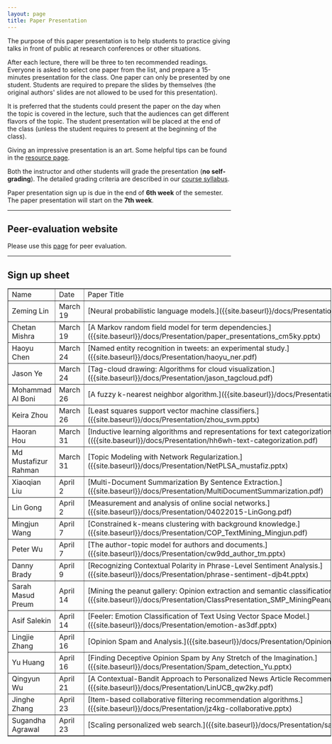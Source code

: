 ```yaml
---
layout: page
title: Paper Presentation
---
```


The purpose of this paper presentation is to help students to practice giving talks in front of public at research conferences or other situations.

After each lecture, there will be three to ten recommended readings. Everyone is asked to select one paper from the list, and prepare a 15-minutes presentation for the class. One paper can only be presented by one student. Students are required to prepare the slides by themselves (the original authors' slides are not allowed to be used for this presentation).

It is preferred that the students could present the paper on the day when the topic is covered in the lecture, such that the audiences can get different flavors of the topic. The student presentation will be placed at the end of the class (unless the student requires to present at the beginning of the class).

Giving an impressive presentation is an art. Some helpful tips can be found in the [resource page]({{site.baseurl}}/resources).

Both the instructor and other students will grade the presentation (**no self-grading**). The detailed grading criteria are described in our [course syllabus]({{site.baseurl}}/docs/syllabus.pdf).

Paper presentation sign up is due in the end of **6th week** of the semester. The paper presentation will start on the **7th week**. 

-----
## Peer-evaluation website

Please use this [page](http://www.cs.virginia.edu/~hw5x/Course/evaluation/login.php) for peer evaluation.

-----
## Sign up sheet
<center>
<table border="1" style="width:730px;">
	<tr>
		<td>Name</td>
		<td>Date</td> 
		<td>Paper Title</td>
	</tr>
	<tr>
		<td>Zeming Lin</td>
		<td>March 19</td> 
		<td>[Neural probabilistic language models.]({{site.baseurl}}/docs/Presentation/neuralLM.pdf)</td>
	</tr>
	<tr>
		<td>Chetan Mishra</td>
		<td>March 19</td> 
		<td>[A Markov random field model for term dependencies.]({{site.baseurl}}/docs/Presentation/paper_presentations_cm5ky.pptx)</td>
	</tr>
	<tr>
		<td>Haoyu Chen</td>
		<td>March 24</td> 
		<td>[Named entity recognition in tweets: an experimental study.]({{site.baseurl}}/docs/Presentation/haoyu_ner.pdf)</td>
	</tr>
	<tr>
		<td>Jason Ye</td>
		<td>March 24</td> 
		<td>[Tag-cloud drawing: Algorithms for cloud visualization.]({{site.baseurl}}/docs/Presentation/jason_tagcloud.pdf)</td>
	</tr>
	<tr>
		<td>Mohammad Al Boni</td>
		<td>March 26</td> 
		<td>[A fuzzy k-nearest neighbor algorithm.]({{site.baseurl}}/docs/Presentation/ma2sm_knn.pptx)</td>
	</tr>
	<tr>
		<td>Keira Zhou</td>
		<td>March 26</td> 
		<td>[Least squares support vector machine classifiers.]({{site.baseurl}}/docs/Presentation/zhou_svm.pptx)</td>
	</tr>
	<tr>
		<td>Haoran Hou</td>
		<td>March 31</td> 
		<td>[Inductive learning algorithms and representations for text categorization.](({{site.baseurl}}/docs/Presentation/hh6wh-text-categorization.pdf)</td>
	</tr>
	<tr>
		<td>Md Mustafizur Rahman</td>
		<td>March 31</td> 
		<td>[Topic Modeling with Network Regularization.]({{site.baseurl}}/docs/Presentation/NetPLSA_mustafiz.pptx)</td>
	</tr>
	<tr>
		<td>Xiaoqian Liu</td>
		<td>April 2</td> 
		<td>[Multi-Document Summarization By Sentence Extraction.]({{site.baseurl}}/docs/Presentation/MultiDocumentSummarization.pdf)</td>
	</tr>
	<tr>
		<td>Lin Gong</td>
		<td>April 2</td> 
		<td>[Measurement and analysis of online social networks.]({{site.baseurl}}/docs/Presentation/04022015-LinGong.pdf)</td>
	</tr>
	<tr>
		<td>Mingjun Wang</td>
		<td>April 7</td> 
		<td>[Constrained k-means clustering with background knowledge.]({{site.baseurl}}/docs/Presentation/COP_TextMining_Mingjun.pdf)</td>
	</tr>
	<tr>
		<td>Peter Wu</td>
		<td>April 7</td> 
		<td>[The author-topic model for authors and documents.]({{site.baseurl}}/docs/Presentation/cw9dd_author_tm.pptx)</td>
	</tr>
	<tr>
		<td>Danny Brady</td>
		<td>April 9</td> 
		<td>[Recognizing Contextual Polarity in Phrase-Level Sentiment Analysis.]({{site.baseurl}}/docs/Presentation/phrase-sentiment-djb4t.pptx)</td>
	</tr>
	<tr>
		<td>Sarah Masud Preum</td>
		<td>April 14</td> 
		<td>[Mining the peanut gallery: Opinion extraction and semantic classification of product reviews.]({{site.baseurl}}/docs/Presentation/ClassPresentation_SMP_MiningPeanutGallery_14Apr2015.pptx)</td>
	</tr>
	<tr>
		<td>Asif Salekin</td>
		<td>April 14</td> 
		<td>[Feeler: Emotion Classification of Text Using Vector Space Model.]({{site.baseurl}}/docs/Presentation/emotion-as3df.pptx)</td>
	</tr>
	<tr>
		<td>Lingjie Zhang</td>
		<td>April 16</td> 
		<td>[Opinion Spam and Analysis.]({{site.baseurl}}/docs/Presentation/OpinionSpam-lz2ay.pdf)</td>
	</tr>
	<tr>
		<td>Yu Huang</td>
		<td>April 16</td> 
		<td>[Finding Deceptive Opinion Spam by Any Stretch of the Imagination.]({{site.baseurl}}/docs/Presentation/Spam_detection_Yu.pptx)</td>
	</tr>	
	<tr>
		<td>Qingyun Wu</td>
		<td>April 21</td> 
		<td>[A Contextual-Bandit Approach to Personalized News Article Recommendation.]({{site.baseurl}}/docs/Presentation/LinUCB_qw2ky.pdf)</td>
	</tr>
	<tr>
		<td>Jinghe Zhang</td>
		<td>April 23</td> 
		<td>[Item-based collaborative filtering recommendation algorithms.]({{site.baseurl}}/docs/Presentation/jz4kg-collaborative.pptx)</td>
	</tr>
	<tr>
		<td>Sugandha Agrawal</td>
		<td>April 23</td> 
		<td>[Scaling personalized web search.]({{site.baseurl}}/docs/Presentation/sa5ev-pagerank.pptx)</td>
	</tr>
</table>
</center>